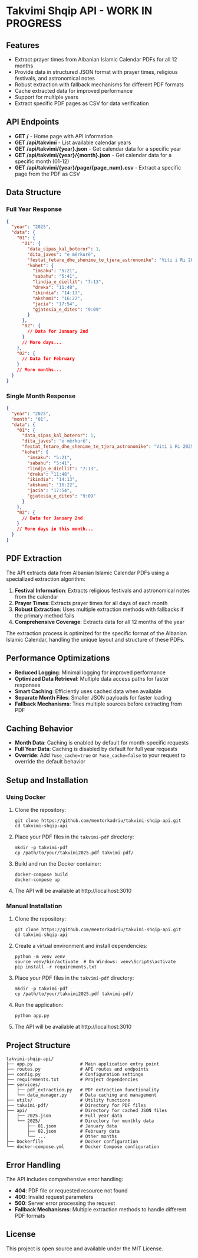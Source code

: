 # Takvimi Shqip API - WORK IN PROGRESS

## Features

- Extract prayer times from Albanian Islamic Calendar PDFs for all 12 months
- Provide data in structured JSON format with prayer times, religious festivals, and astronomical notes
- Robust extraction with fallback mechanisms for different PDF formats
- Cache extracted data for improved performance
- Support for multiple years
- Extract specific PDF pages as CSV for data verification

## API Endpoints

- **GET /** - Home page with API information
- **GET /api/takvimi** - List available calendar years
- **GET /api/takvimi/{year}.json** - Get calendar data for a specific year
- **GET /api/takvimi/{year}/{month}.json** - Get calendar data for a specific month (01-12)
- **GET /api/takvimi/{year}/page/{page_num}.csv** - Extract a specific page from the PDF as CSV

## Data Structure

### Full Year Response

```json
{
  "year": "2025",
  "data": {
    "01": {
      "01": {
        "data_sipas_kal_boteror": 1,
        "dita_javes": "e mërkurë",
        "festat_fetare_dhe_shenime_te_tjera_astronomike": "Viti i Ri 2025, Hëna e re",
        "kohet": {
          "imsaku": "5:21",
          "sabahu": "5:41",
          "lindja_e_diellit": "7:13",
          "dreka": "11:48",
          "ikindia": "14:13",
          "akshami": "16:22",
          "jacia": "17:54",
          "gjatesia_e_dites": "9:09"
        }
      },
      "02": {
        // Data for January 2nd
      }
      // More days...
    },
    "02": {
      // Data for February
    }
    // More months...
  }
}
```

### Single Month Response

```json
{
  "year": "2025",
  "month": "01",
  "data": {
    "01": {
      "data_sipas_kal_boteror": 1,
      "dita_javes": "e mërkurë",
      "festat_fetare_dhe_shenime_te_tjera_astronomike": "Viti i Ri 2025, Hëna e re",
      "kohet": {
        "imsaku": "5:21",
        "sabahu": "5:41",
        "lindja_e_diellit": "7:13",
        "dreka": "11:48",
        "ikindia": "14:13",
        "akshami": "16:22",
        "jacia": "17:54",
        "gjatesia_e_dites": "9:09"
      }
    },
    "02": {
      // Data for January 2nd
    }
    // More days in this month...
  }
}
```

## PDF Extraction

The API extracts data from Albanian Islamic Calendar PDFs using a specialized extraction algorithm:

1. **Festival Information**: Extracts religious festivals and astronomical notes from the calendar
2. **Prayer Times**: Extracts prayer times for all days of each month
3. **Robust Extraction**: Uses multiple extraction methods with fallbacks if the primary method fails
4. **Comprehensive Coverage**: Extracts data for all 12 months of the year

The extraction process is optimized for the specific format of the Albanian Islamic Calendar, handling the unique layout and structure of these PDFs.

## Performance Optimizations

- **Reduced Logging**: Minimal logging for improved performance
- **Optimized Data Retrieval**: Multiple data access paths for faster responses
- **Smart Caching**: Efficiently uses cached data when available
- **Separate Month Files**: Smaller JSON payloads for faster loading
- **Fallback Mechanisms**: Tries multiple sources before extracting from PDF

## Caching Behavior

- **Month Data**: Caching is enabled by default for month-specific requests
- **Full Year Data**: Caching is disabled by default for full year requests
- **Override**: Add `?use_cache=true` or `?use_cache=false` to your request to override the default behavior

## Setup and Installation

### Using Docker

1. Clone the repository:
   ```
   git clone https://github.com/mentorkadriu/takvimi-shqip-api.git
   cd takvimi-shqip-api
   ```

2. Place your PDF files in the `takvimi-pdf` directory:
   ```
   mkdir -p takvimi-pdf
   cp /path/to/your/takvimi2025.pdf takvimi-pdf/
   ```

3. Build and run the Docker container:
   ```
   docker-compose build
   docker-compose up
   ```

4. The API will be available at http://localhost:3010

### Manual Installation

1. Clone the repository:
   ```
   git clone https://github.com/mentorkadriu/takvimi-shqip-api.git
   cd takvimi-shqip-api
   ```

2. Create a virtual environment and install dependencies:
   ```
   python -m venv venv
   source venv/bin/activate  # On Windows: venv\Scripts\activate
   pip install -r requirements.txt
   ```

3. Place your PDF files in the `takvimi-pdf` directory:
   ```
   mkdir -p takvimi-pdf
   cp /path/to/your/takvimi2025.pdf takvimi-pdf/
   ```

4. Run the application:
   ```
   python app.py
   ```

5. The API will be available at http://localhost:3010

## Project Structure

```
takvimi-shqip-api/
├── app.py                  # Main application entry point
├── routes.py               # API routes and endpoints
├── config.py               # Configuration settings
├── requirements.txt        # Project dependencies
├── services/
│   ├── pdf_extraction.py   # PDF extraction functionality
│   └── data_manager.py     # Data caching and management
├── utils/                  # Utility functions
├── takvimi-pdf/            # Directory for PDF files
├── api/                    # Directory for cached JSON files
│   ├── 2025.json           # Full year data
│   └── 2025/               # Directory for monthly data
│       ├── 01.json         # January data
│       ├── 02.json         # February data
│       └── ...             # Other months
├── Dockerfile              # Docker configuration
└── docker-compose.yml      # Docker Compose configuration
```

## Error Handling

The API includes comprehensive error handling:

- **404**: PDF file or requested resource not found
- **400**: Invalid request parameters
- **500**: Server error processing the request
- **Fallback Mechanisms**: Multiple extraction methods to handle different PDF formats

## License

This project is open source and available under the MIT License.
